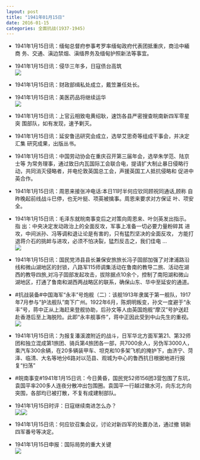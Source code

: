 ```yaml
---
layout: post
title: "1941年01月15日"
date: 2016-01-15
categories: 全面抗战(1937-1945)
---
```


<meta name="referrer" content="no-referrer" />

- 1941年1月15日讯：缅甸总督府参事考罗率缅甸政府代表团抵重庆，商洽中緬商 务、交通、滇边禁烟、滇缅界务及缅甸护照新法等事宜。 

- 1941年1月15日讯：侵华三年多，日寇债台高筑 <br/><img src="https://ww2.sinaimg.cn/large/aca367d8jw1f00i7al4ibj20cs05swf1.jpg" />

- 1941年1月15日讯：财政部缉私处成立，戴笠兼任处长。 

- 1941年1月15日讯：美医药品将继续运华 <br/><img src="https://ww1.sinaimg.cn/large/aca367d8jw1f00gh24c9gj20hg05mwfc.jpg" />

- 1941年1月15日讯：上官云相致电黄绍耿，速饬各县严密搜查皖南新四军零星突 围部队，如有发现，速予剿灭。 

- 1941年1月15日讯：延安鲁迅研究会成立，选举艾思奇等组成干事会，并决定汇集 研究成果，出版丛书。 

- 1941年1月15日讯：中国劳动协会在重庆召开第三届年会，选举朱学范、陆京士等 为常务理事，通过致日内瓦国际工会联合电，提请扩大制止暴日侵略行动，共同消灭侵略者，并电伦敦英国总工会，声援英国工人抵抗侵略和 促进中英合作。 

- 1941年1月15日讯：周恩来接张冲电话:本日11时半何应钦同顾祝同通话,顾称 自昨晚起前线战斗巳停，也无叶挺、项英被擒事。周恩来要求对方保证 叶、项安全。 

- 1941年1月15日讯：毛泽东就皖南事变后之对策向周恩来、叶剑英发出指示。指 出：中央决定发动政治上的全面反攻，军事上准备一切必要力量粉碎其 进攻，中间派孙、冯等调和退让论是有害的，只有猛烈坚决的全面反攻， 方能打退蒋介石的挑衅与进攻，必须不怕决裂，猛烈反击之，我们佳电  ... <br/><img src="https://ww2.sinaimg.cn/large/aca367d8jw1f0021a122nj20c8090my8.jpg" />

- 1941年1月15日讯：国民党沛县县长兼保安旅旅长冯子固部加强了对津浦路沿线和微山湖地区的封锁，八路军115师调集活动在鲁南的教导二旅、活动在湖西的教导四旅,对冯子固部发起攻击，拔除据点10余个，控制了南阳湖和微山湖地区，打通了鲁南和湖西两战略区的联系，确保山东、华中至延安的通道。 

- #抗战装备#中国海军“永丰”号炮舰（二）：该舰1913年隶属于第一舰队，1917年7月参与“护法舰队”南下广州。1922年6月，陈炯明叛变，孙文一度避于“永丰”号，蒋中正从上海赶来登舰协助，后孙文等人由英国炮舰“摩汉”号护送赶赴香港后至上海脱险。此即“永丰舰事件”，蒋中正因此受到中山先生的重视。 <br/><img src="https://ww2.sinaimg.cn/large/aca367d8jw1ezzy9y7obtj20by0uldn2.jpg" />

- 1941年1月15日讯：为报复潘溪渡附近的战斗，日军华北方面军第21、第32师团和独立混成第1旅团、骑兵第4旅团各一部，共7000余人，另伪军3000人，乘汽车300余辆，在20多辆装甲车、坦克和10多架飞机的掩护下，由济宁、菏泽、临清、大名等地分6路对以范县、观城为中心的鲁西抗日根据地进行报复“扫荡” 

- #皖南事变#1941年1月15日讯：今日黄昏，国民党52师156团3营包围了东坑，袁国平率200多人连夜分散冲出包围圈。袁国平一行越过徽水河，向东北方向突围，各部均已被打散，不复有成建制部队。 

- 1941年1月15日时评：日寇继续南进怎么办？ <br/><img src="https://ww1.sinaimg.cn/large/aca367d8jw1ezztxmme7vj20b60bfab5.jpg" /><img src="https://ww2.sinaimg.cn/large/aca367d8jw1ezztxmm7juj204c0blgly.jpg" />

- 1941年1月15日讯：何应钦召集会议，讨论对新四军的处置办法，通过撤 销新四军番号等决定。 

- 1941年1月15日申报：国际局势的重大关键 <br/><img src="https://ww3.sinaimg.cn/large/aca367d8jw1ezzs6tkv27j20om0yoqmr.jpg" />


